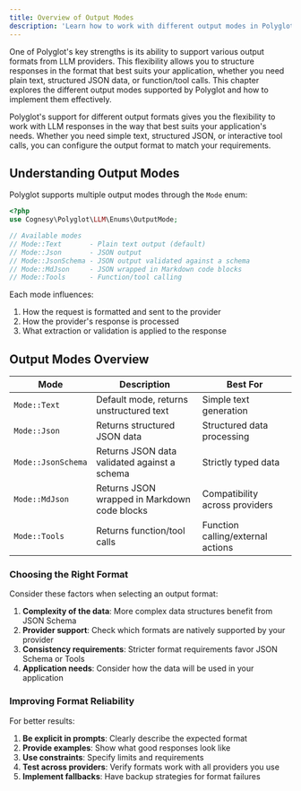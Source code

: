 ```yaml
---
title: Overview of Output Modes
description: 'Learn how to work with different output modes in Polyglot.'
---
```


One of Polyglot's key strengths is its ability to support various output formats from LLM providers. This flexibility allows you to structure responses in the format that best suits your application, whether you need plain text, structured JSON data, or function/tool calls. This chapter explores the different output modes supported by Polyglot and how to implement them effectively.

Polyglot's support for different output formats gives you the flexibility to work with LLM responses in the way that best suits your application's needs. Whether you need simple text, structured JSON, or interactive tool calls, you can configure the output format to match your requirements.

## Understanding Output Modes

Polyglot supports multiple output modes through the `Mode` enum:

```php
<?php
use Cognesy\Polyglot\LLM\Enums\OutputMode;

// Available modes
// Mode::Text       - Plain text output (default)
// Mode::Json       - JSON output
// Mode::JsonSchema - JSON output validated against a schema
// Mode::MdJson     - JSON wrapped in Markdown code blocks
// Mode::Tools      - Function/tool calling
```

Each mode influences:
1. How the request is formatted and sent to the provider
2. How the provider's response is processed
3. What extraction or validation is applied to the response


## Output Modes Overview

| Mode            | Description                                                                 | Best For                                      |
|-----------------|-----------------------------------------------------------------------------|-----------------------------------------------|
| `Mode::Text`     | Default mode, returns unstructured text                                     | Simple text generation                        |
| `Mode::Json`     | Returns structured JSON data                                                | Structured data processing                    |
| `Mode::JsonSchema` | Returns JSON data validated against a schema                               | Strictly typed data                           |
| `Mode::MdJson`   | Returns JSON wrapped in Markdown code blocks                                | Compatibility across providers                |
| `Mode::Tools`    | Returns function/tool calls                                                 | Function calling/external actions             |


### Choosing the Right Format

Consider these factors when selecting an output format:

1. **Complexity of the data**: More complex data structures benefit from JSON Schema
2. **Provider support**: Check which formats are natively supported by your provider
3. **Consistency requirements**: Stricter format requirements favor JSON Schema or Tools
4. **Application needs**: Consider how the data will be used in your application


### Improving Format Reliability

For better results:

1. **Be explicit in prompts**: Clearly describe the expected format
2. **Provide examples**: Show what good responses look like
3. **Use constraints**: Specify limits and requirements
4. **Test across providers**: Verify formats work with all providers you use
5. **Implement fallbacks**: Have backup strategies for format failures

